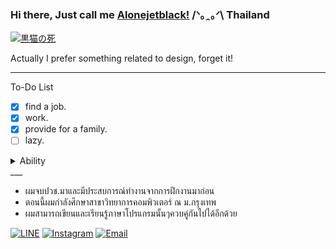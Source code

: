 ### Hi there, Just call me [Alonejetblack!](https://github.com/alonejetblack) /ᐠ｡ꞈ｡ᐟ\ Thailand

[![黒猫の死](https://i.ibb.co/X4S2w9j/Black-Cat-Death-HLTH.gif)](https://github.com/alonejetblack)

Actually I prefer something related to design, forget it!
___

To-Do List
- [x] find a job.
- [x] work.
- [x] provide for a family.
- [ ] lazy.

<details>
<summary>Ability</summary>
  
<!-- mbnd_art starts -->
* Python
* C#,JAVA
* HTML,CSS,PHP
* And this is [something](https://www.instagram.com/alonejetblack) that matter
<!-- mbnd_art ends -->

</details>
___

- ผมจบปวช.มาและมีประสบการณ์ทำงานจากการฝึกงานมาก่อน
- ตอนนี้ผมกำลังศึกษาสาขาวิทยาการคอมพิวเตอร์ ณ ม.กรุงเทพ
- ผมสามารถเขียนและเรียนรู้ภาษาโปรแกรมนั้นๆควบคู่กันไปได้อีกด้วย

[![LINE](https://img.shields.io/badge/LINE-00ff44.svg)](https://line.me/ti/p/~_aloneketblack)
[![Instagram](https://img.shields.io/badge/Instagram-d66bff.svg)](https://instagram.com/alonejetblack)
[![Email](https://img.shields.io/badge/Email-ff0660.svg)](mailto:alonejetblaack@gmail.com)
<!--
**alonejetblack/Alonejetblack** is a ✨ _special_ ✨ repository because its `README.md` (this file) appears on your GitHub profile.

Here are some ideas to get you started:

- 🔭 I’m currently working on ...
- 🌱 I’m currently learning ...
- 👯 I’m looking to collaborate on ...
- 🤔 I’m looking for help with ...
- 💬 Ask me about ...
- 📫 How to reach me: ...
- 😄 Pronouns: ...
- ⚡ Fun fact: ...
-->

